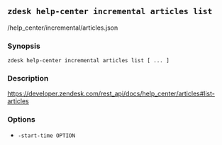## `zdesk help-center incremental articles list`

/help_center/incremental/articles.json

### Synopsis

    zdesk help-center incremental articles list [ ... ]

### Description

https://developer.zendesk.com/rest_api/docs/help_center/articles#list-articles

### Options

* `-start-time OPTION`

